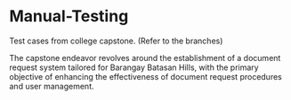 # Manual-Testing

Test cases from college capstone. (Refer to the branches)

The capstone endeavor revolves around the establishment of a document request system tailored for Barangay Batasan Hills, with the primary objective of enhancing the effectiveness of document request procedures and user management.

